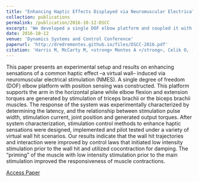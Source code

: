 ```yaml
---
title: "Enhancing Haptic Effects Displayed via Neuromuscular Electrical Stimulation"
collection: publications
permalink: /publication/2016-10-12-DSCC
excerpt: 'We developed a single DOF elbow platform and coupled it with neuromuscular electrical stimulation to emulate the effects of hitting a virtual wall'
date: 2016-10-12
venue: 'Dynamics Systems and Control Conference'
paperurl: 'http://dredremontes.github.io/files/DSCC-2016.pdf'
citation: 'Harris M, McCarty M, <strong> Montes A </strong>, Celik O, (2016). &quot;Enhancing Haptic Effects Displayed via Neuromuscular Electrical Stimulation.&quot; <i>DSCC</i>. V001T07A003.'
---
```

This paper presents an experimental setup and results on enhancing sensations of a common haptic effect –a virtual wall– induced via neuromuscular electrical stimulation (NMES). A single degree of freedom (DOF) elbow platform with position sensing was constructed. This platform supports the arm in the horizontal plane while elbow flexion and extension torques are generated by stimulation of triceps brachii or the biceps brachii muscles. The response of the system was experimentally characterized by determining the latency, and the relationship between stimulation pulse width, stimulation current, joint position and generated output torques. After system characterization, stimulation control methods to enhance haptic sensations were designed, implemented and pilot tested under a variety of virtual wall hit scenarios. Our results indicate that the wall hit trajectories and interaction were improved by control laws that initiated low intensity stimulation prior to the wall hit and utilized cocontraction for damping. The “priming” of the muscle with low intensity stimulation prior to the main stimulation improved the responsiveness of muscle contractions.

[Access Paper](https://asmedigitalcollection.asme.org/DSCC/proceedings/DSCC2016/50695/V001T07A003/228519)

<!-- Recommended citation: Your Name, You. (2010). "Paper Title Number 2." <i>Journal 1</i>. 1(2). -->